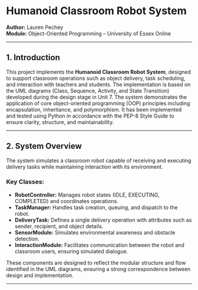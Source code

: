 # Humanoid Classroom Robot System

**Author:** Lauren Pechey  
**Module:** Object-Oriented Programming – University of Essex Online  

---

## 1. Introduction

This project implements the **Humanoid Classroom Robot System**, designed to support classroom operations such as object delivery, task scheduling, and interaction with teachers and students. The implementation is based on the UML diagrams (Class, Sequence, Activity, and State Transition) developed during the design stage in Unit 7. The system demonstrates the application of core object-oriented programming (OOP) principles including encapsulation, inheritance, and polymorphism. It has been implemented and tested using Python in accordance with the PEP-8 Style Guide to ensure clarity, structure, and maintainability.

---

## 2. System Overview

The system simulates a classroom robot capable of receiving and executing delivery tasks while maintaining interaction with its environment.  

### Key Classes:
- **RobotController:** Manages robot states (IDLE, EXECUTING, COMPLETED) and coordinates operations.  
- **TaskManager:** Handles task creation, queuing, and dispatch to the robot.  
- **DeliveryTask:** Defines a single delivery operation with attributes such as sender, recipient, and object details.  
- **SensorModule:** Simulates environmental awareness and obstacle detection.  
- **InteractionModule:** Facilitates communication between the robot and classroom users, ensuring simulated dialogue.  

These components are designed to reflect the modular structure and flow identified in the UML diagrams, ensuring a strong correspondence between design and implementation.

---
